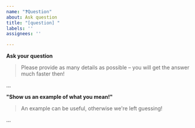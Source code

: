 ```yaml
---
name: "❓Question"
about: Ask question
title: "[question] "
labels: ''
assignees: ''

---
```


**Ask your question**
> Please provide as many details as possible – you will get the answer much faster then!

…

**"Show us an example of what you mean!"**
> An example can be useful, otherwise we're left guessing!

…
